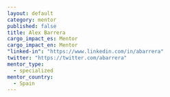 ```yaml
---
layout: default
category: mentor
published: false
title: Alex Barrera
cargo_impact_es: Mentor
cargo_impact_en: Mentor
"linked-in": "https://www.linkedin.com/in/abarrera"
twitter: "https://twitter.com/abarrera"
mentor_type: 
  - specialized
mentor_country: 
  - Spain
---
```


